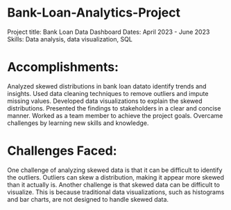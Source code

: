 # Bank-Loan-Analytics-Project
Project title: Bank Loan Data Dashboard
Dates: April 2023 - June 2023
Skills: Data analysis, data visualization, SQL
# Accomplishments:
Analyzed skewed distributions in bank loan datato identify trends and insights.
Used data cleaning techniques to remove outliers and impute missing values.
Developed data visualizations to explain the skewed distributions.
Presented the findings to stakeholders in a clear and concise manner.
Worked as a team member to achieve the project goals.
Overcame challenges by learning new skills and knowledge.
# Challenges Faced:
One challenge of analyzing skewed data is that it can be difficult to identify the outliers.
Outliers can skew a distribution, making it appear more skewed than it actually is.
Another challenge is that skewed data can be difficult to visualize.
This is because traditional data visualizations, such as histograms and bar charts, are not designed to handle skewed data.
